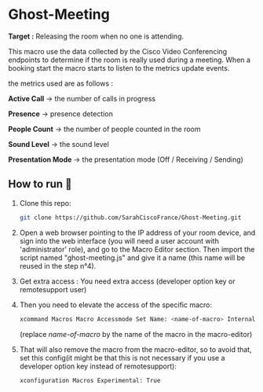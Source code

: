 # Ghost-Meeting
**Target :** Releasing the room when no one is attending.

This macro use the data collected by the Cisco Video Conferencing endpoints to determine if the room is really used during a meeting. When a booking start the macro starts to listen to the metrics update events.

the metrics used are as follows : 

**Active Call**       -> the number of calls in progress

**Presence**         -> presence detection

**People Count**      -> the number of people counted in the room

**Sound Level**       -> the sound level

**Presentation Mode** -> the presentation mode (Off / Receiving / Sending)

## How to run 🔨

1. Clone this repo:

    ```sh
    git clone https://github.com/SarahCiscoFrance/Ghost-Meeting.git
    ```


2. Open a web browser pointing to the IP address of your room device, and sign into the web interface (you will need a user account with 'administrator' role), and go to the Macro Editor section. Then import the script named "ghost-meeting.js" and give it a name (this name will be reused in the step n°4).

3. Get extra access : You need extra access (developer option key or remotesupport user)

4. Then you need to elevate the access of the specific macro:

    ```sh
    xcommand Macros Macro Accessmode Set Name: <name-of-macro> Internal: True
    ```
    (replace *name-of-macro* by the name of the macro in the macro-editor)

5. That will also remove the macro from the macro-editor, so to avoid that, set this config(it might be that this is not necessary if you use a developer option key instead of remotesupport):

    ```sh
    xconfiguration Macros Experimental: True
    ```
